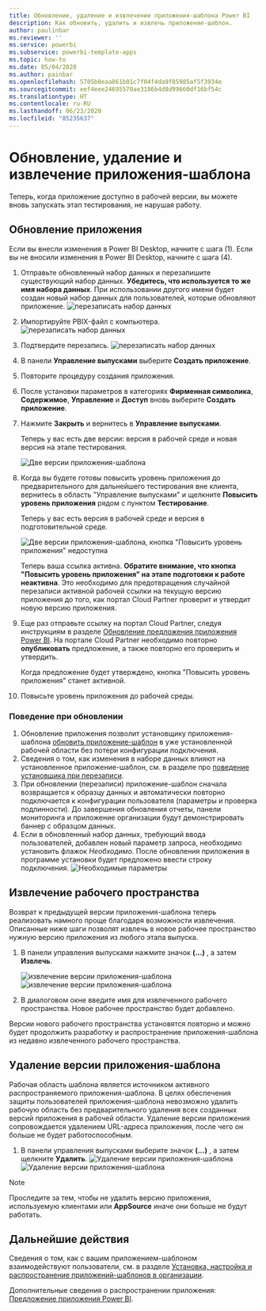```yaml
---
title: Обновление, удаление и извлечение приложения-шаблона Power BI
description: Как обновить, удалить и извлечь приложение-шаблон.
author: paulinbar
ms.reviewer: ''
ms.service: powerbi
ms.subservice: powerbi-template-apps
ms.topic: how-to
ms.date: 05/04/2020
ms.author: painbar
ms.openlocfilehash: 5705b0eaa861b01c7f04f4da9f85985af5f3934e
ms.sourcegitcommit: eef4eee24695570ae3186b4d8d99660df16bf54c
ms.translationtype: HT
ms.contentlocale: ru-RU
ms.lasthandoff: 06/23/2020
ms.locfileid: "85235637"
---
```

# <a name="update-delete-and-extract-template-app"></a>Обновление, удаление и извлечение приложения-шаблона

Теперь, когда приложение доступно в рабочей версии, вы можете вновь запускать этап тестирования, не нарушая работу.
## <a name="update-your-app"></a>Обновление приложения

Если вы внесли изменения в Power BI Desktop, начните с шага (1). Если вы не вносили изменения в Power BI Desktop, начните с шага (4).

1. Отправьте обновленный набор данных и перезапишите существующий набор данных. **Убедитесь, что используется то же имя набора данных**. При использовании другого имени будет создан новый набор данных для пользователей, которые обновляют приложение.
![перезаписать набор данных](media/service-template-apps-update-extract-delete/power-bi-template-app-upload-dataset.png)
1. Импортируйте PBIX-файл с компьютера.
![перезаписать набор данных](media/service-template-apps-update-extract-delete/power-bi-template-app-upload-dataset2.png)
1. Подтвердите перезапись.
![перезаписать набор данных](media/service-template-apps-update-extract-delete/power-bi-template-app-upload-dataset3.png)

1. В панели **Управление выпусками** выберите **Создать приложение**.
1. Повторите процедуру создания приложения.
1. После установки параметров в категориях **Фирменная символика**, **Содержимое**, **Управление** и **Доступ** вновь выберите **Создать приложение**.
1. Нажмите **Закрыть** и вернитесь в **Управление выпусками**.

   Теперь у вас есть две версии: версия в рабочей среде и новая версия на этапе тестирования.

    ![Две версии приложения-шаблона](media/service-template-apps-update-extract-delete/power-bi-template-app-update1.png)

1. Когда вы будете готовы повысить уровень приложения до предварительного для дальнейшего тестирования вне клиента, вернитесь в область "Управление выпусками" и щелкните **Повысить уровень приложения** рядом с пунктом **Тестирование**.

   Теперь у вас есть версия в рабочей среде и версия в подготовительной среде.

   ![Две версии приложения-шаблона, кнопка "Повысить уровень приложения" недоступна](media/service-template-apps-update-extract-delete/power-bi-template-app-update2.png)

   Теперь ваша ссылка активна. **Обратите внимание, что кнопка "Повысить уровень приложения" на этапе подготовки к работе неактивна**. Это необходимо для предотвращения случайной перезаписи активной рабочей ссылки на текущую версию приложения до того, как портал Cloud Partner проверит и утвердит новую версию приложения.

1. Еще раз отправьте ссылку на портал Cloud Partner, следуя инструкциям в разделе [Обновление предложения приложения Power BI](https://docs.microsoft.com/azure/marketplace/cloud-partner-portal/power-bi/cpp-update-existing-offer). На портале Cloud Partner необходимо повторно **опубликовать**  предложение, а также повторно его проверить и утвердить.

   Когда предложение будет утверждено, кнопка "Повысить уровень приложения" станет активной. 
1. Повысьте уровень приложения до рабочей среды.
   
### <a name="update-behavior"></a>Поведение при обновлении

1. Обновление приложения позволит установщику приложения-шаблона [обновить приложение-шаблон](service-template-apps-install-distribute.md#update-a-template-app) в уже установленной рабочей области без потери конфигурации подключения.
1. Сведения о том, как изменения в наборе данных влияют на установленное приложение-шаблон, см. в разделе про [поведение установщика при перезаписи](service-template-apps-install-distribute.md#overwrite-behavior).
1. При обновлении (перезаписи) приложение-шаблон сначала возвращается к образцу данных и автоматически повторно подключается к конфигурации пользователя (параметры и проверка подлинности). До завершения обновления отчеты, панели мониторинга и приложение организации будут демонстрировать баннер с образцом данных.
1. Если в обновленный набор данных, требующий ввода пользователей, добавлен новый параметр запроса, необходимо установить флажок *Необходимо*. После обновления приложения в программе установки будет предложено ввести строку подключения.
 ![Необходимые параметры](media/service-template-apps-update-extract-delete/power-bi-template-app-upload-dataset4.png)

## <a name="extract-workspace"></a>Извлечение рабочего пространства
Возврат к предыдущей версии приложения-шаблона теперь реализовать намного проще благодаря возможности извлечения. Описанные ниже шаги позволят извлечь в новое рабочее пространство нужную версию приложения из любого этапа выпуска.

1. В панели управления выпусками нажмите значок **(...)** , а затем **Извлечь**.

    ![извлечение версии приложения-шаблона](media/service-template-apps-update-extract-delete/power-bi-template-app-extract.png) ![извлечение версии приложения-шаблона](media/service-template-apps-update-extract-delete/power-bi-template-app-extract-dialog.png)
2. В диалоговом окне введите имя для извлеченного рабочего пространства. Новое рабочее пространство будет добавлено.

Версии нового рабочего пространства установятся повторно и можно будет продолжить разработку и распространение приложения-шаблона из недавно извлеченного рабочего пространства.

## <a name="delete-template-app-version"></a>Удаление версии приложения-шаблона
Рабочая область шаблона является источником активного распространяемого приложения-шаблона. В целях обеспечения защиты пользователей приложения-шаблона невозможно удалить рабочую область без предварительного удаления всех созданных версий приложения в рабочей области.
Удаление версии приложения сопровождается удалением URL-адреса приложения, после чего он больше не будет работоспособным.

1. В панели управления выпусками выберите значок **(...)** , а затем щелкните **Удалить**.
 ![Удаление версии приложения-шаблона](media/service-template-apps-update-extract-delete/power-bi-template-app-delete.png)
 ![Удаление версии приложения-шаблона](media/service-template-apps-update-extract-delete/power-bi-template-app-delete-dialog.png)

>[!NOTE]
>Проследите за тем, чтобы не удалить версию приложения, используемую клиентами или **AppSource** иначе они больше не будут работать.

## <a name="next-steps"></a>Дальнейшие действия

Сведения о том, как с вашим приложением-шаблоном взаимодействуют пользователи, см. в разделе [Установка, настройка и распространение приложений-шаблонов в организации](service-template-apps-install-distribute.md).

Дополнительные сведения о распространении приложения: [Предложение приложения Power BI](https://docs.microsoft.com/azure/marketplace/cloud-partner-portal/power-bi/cpp-power-bi-offer).
